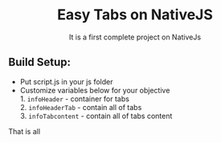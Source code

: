 <div align="center">
  <h1> Easy Tabs on NativeJS</h1>
  <p> It is a first complete project on NativeJs </p>
</div>

## Build Setup:
* Put script.js in your js folder
* Customize variables below for your objective<br>
       1. `infoHeader` - container for tabs<br>
       2. `infoHeaderTab` - contain all of tabs<br>
       3. `infoTabcontent` - contain all of tabs content
       
That is all
